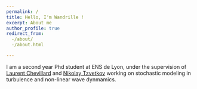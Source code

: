 ```yaml
---
permalink: /
title: Hello, I'm Wandrille !
excerpt: About me
author_profile: true
redirect_from:
  -/about/
  -/about.html

---
```


I am a second year Phd student at ENS de Lyon, under the supervision of [Laurent Chevillard](https://perso.ens-lyon.fr/laurent.chevillard/) and [Nikolay Tzvetkov](https://tzvetkov.perso.math.cnrs.fr/) working on stochastic modeling in turbulence and non-linear wave dynmamics. 



